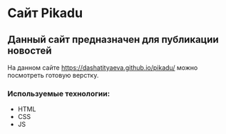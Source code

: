 Сайт Pikadu
=====================

Данный сайт предназначен для публикации новостей
---------------------
На данном сайте <https://dashatityaeva.github.io/pikadu/> можно посмотреть готовую верстку. 

### Используемые технологии: 

* HTML
* CSS
* JS

